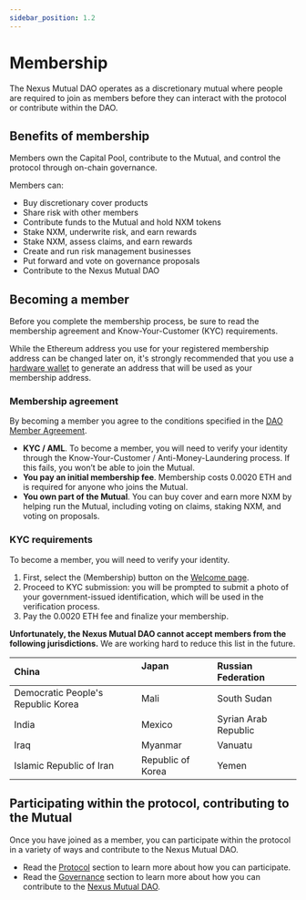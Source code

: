```yaml
---
sidebar_position: 1.2
---
```


# Membership

The Nexus Mutual DAO operates as a discretionary mutual where people are required to join as members before they can interact with the protocol or contribute within the DAO.

## Benefits of membership

Members own the Capital Pool, contribute to the Mutual, and control the protocol through on-chain governance.

Members can:
* Buy discretionary cover products
* Share risk with other members
* Contribute funds to the Mutual and hold NXM tokens
* Stake NXM, underwrite risk, and earn rewards
* Stake NXM, assess claims, and earn rewards
* Create and run risk management businesses
* Put forward and vote on governance proposals
* Contribute to the Nexus Mutual DAO

## Becoming a member

Before you complete the membership process, be sure to read the membership agreement and Know-Your-Customer (KYC) requirements.

While the Ethereum address you use for your registered membership address can be changed later on, it's strongly recommended that you use a [hardware wallet](https://support.mycrypto.com/staying-safe/hardware-wallet-recommendations/) to generate an address that will be used as your membership address.

### Membership agreement

By becoming a member you agree to the conditions specified in the [DAO Member Agreement](https://uploads-ssl.webflow.com/62d8193ce9880895261daf4a/63d0f45aacb2752b543ddcaf_Nexus-Mutual-DAO-Member-Agreement-FIN.pdf).

* **KYC / AML**. To become a member, you will need to verify your identity through the Know-Your-Customer / Anti-Money-Laundering process. If this fails, you won’t be able to join the Mutual.
* **You pay an initial membership fee**. Membership costs 0.0020 ETH and is required for anyone who joins the Mutual.
* **You own part of the Mutual**. You can buy cover and earn more NXM by helping run the Mutual, including voting on claims, staking NXM, and voting on proposals.

### KYC requirements

To become a member, you will need to verify your identity.

1. First, select the (Membership) button on the [Welcome page](https://app.nexusmutual.io/home).
2. Proceed to KYC submission: you will be prompted to submit a photo of your government-issued identification, which will be used in the verification process.
3. Pay the 0.0020 ETH fee and finalize your membership.

**Unfortunately, the Nexus Mutual DAO cannot accept members from the following jurisdictions.** We are working hard to reduce this list in the future.

| China &nbsp; &nbsp; &nbsp; &nbsp; &nbsp; &nbsp; &nbsp; &nbsp; &nbsp; &nbsp; &nbsp; &nbsp; &nbsp; | Japan &nbsp; &nbsp; &nbsp; &nbsp; &nbsp; &nbsp; &nbsp; &nbsp; &nbsp; &nbsp; &nbsp;  | Russian Federation  |
|:-------------------------------------------------------------------------------------------------|:------------------------------------------------------------------------------------|:--------------------|
| Democratic People's Republic Korea                                                               | Mali                                                                                | South Sudan         |
| India                                                                                            | Mexico                                                                              | Syrian Arab Republic|
| Iraq                                                                                             | Myanmar                                                                             | Vanuatu             |
| Islamic Republic of Iran                                                                         | Republic of Korea                                                                   | Yemen               |

## Participating within the protocol, contributing to the Mutual

Once you have joined as a member, you can participate within the protocol in a variety of ways and contribute to the Nexus Mutual DAO.
* Read the [Protocol](/protocol/) section to learn more about how you can participate.
* Read the [Governance](/governance/) section to learn more about how you can contribute to the [Nexus Mutual DAO](/governance/dao).
